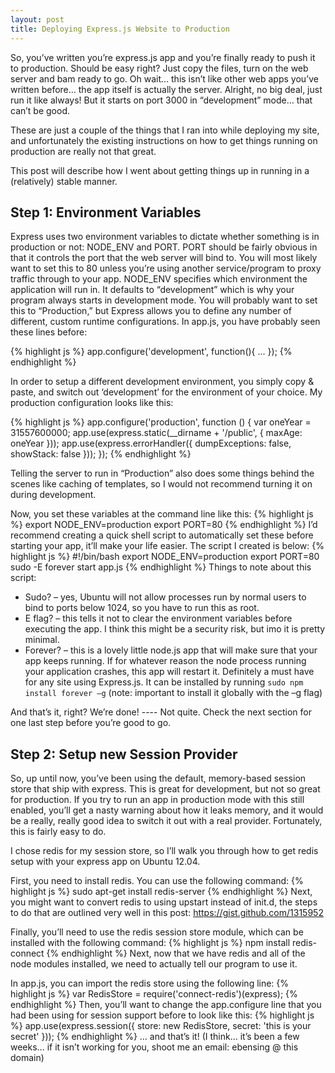 ```yaml
---
layout: post
title: Deploying Express.js Website to Production
---
```

So, you’ve written you’re express.js app and you’re finally ready to push it to production. Should be easy right? Just copy the files, turn on the web server and bam ready to go. Oh wait… this isn’t like other web apps you’ve written before… the app itself is actually the server. Alright, no big deal, just run it like always! But it starts on port 3000 in “development” mode… that can’t be good.

These are just a couple of the things that I ran into while deploying my site, and unfortunately the existing instructions on how to get things running on production are really not that great.

This post will describe how I went about getting things up in running in a (relatively) stable manner.
## Step 1: Environment Variables

Express uses two environment variables to dictate whether something is in production or not: NODE_ENV and PORT. PORT should be fairly obvious in that it controls the port that the web server will bind to. You will most likely want to set this to 80 unless you’re using another service/program to proxy traffic through to your app. NODE_ENV specifies which environment the application will run in. It defaults to “development” which is why your program always starts in development mode. You will probably want to set this to “Production,” but Express allows you to define any number of different, custom runtime configurations. In app.js, you have probably seen these lines before:

{% highlight js %}
app.configure('development', function(){
...
});
{% endhighlight %}

In order to setup a different development environment, you simply copy & paste, and switch out ‘development’ for the environment of your choice. My production configuration looks like this:

{% highlight js %}
app.configure('production', function () {
    var oneYear = 31557600000;
    app.use(express.static(__dirname + '/public', { maxAge: oneYear }));
    app.use(express.errorHandler({ dumpExceptions: false, showStack: false }));
});
{% endhighlight %}

Telling the server to run in “Production” also does some things behind the scenes like caching of templates, so I would not recommend turning it on during development.

Now, you set these variables at the command line like this:
{% highlight js %}
export NODE_ENV=production
export PORT=80
{% endhighlight %}
I’d recommend creating a quick shell script to automatically set these before starting your app, it’ll make your life easier. The script I created is below:
{% highlight js %}
#!/bin/bash
export NODE_ENV=production
export PORT=80
sudo -E forever start app.js
{% endhighlight %}
Things to note about this script:

  - Sudo? – yes, Ubuntu will not allow processes run by normal users to bind to ports below 1024, so you have to run this as root.
  - E flag? – this tells it not to clear the environment variables before executing the app. I think this might be a security risk, but imo it is pretty minimal.
  - Forever? – this is a lovely little node.js app that will make sure that your app keeps running. If for whatever reason the node process running your application crashes, this app will restart it. Definitely a must have for any site using Express.js. It can be installed by running `sudo npm install forever –g` (note: important to install it globally with the –g flag)

And that’s it, right? We’re done! ---- Not quite. Check the next section for one last step before you’re good to go.
## Step 2: Setup new Session Provider

So, up until now, you’ve been using the default, memory-based session store that ship with express. This is great for development, but not so great for production. If you try to run an app in production mode with this still enabled, you’ll get a nasty warning about how it leaks memory, and it would be a really, really good idea to switch it out with a real provider. Fortunately, this is fairly easy to do.

I chose redis for my session store, so I’ll walk you through how to get redis setup with your express app on Ubuntu 12.04.

First, you need to install redis. You can use the following command:
{% highlight js %}
sudo apt-get install redis-server
{% endhighlight %}
Next, you might want to convert redis to using upstart instead of init.d, the steps to do that are outlined very well in this post: https://gist.github.com/1315952

Finally, you’ll need to use the redis session store module, which can be installed with the following command:
{% highlight js %}
npm install redis-connect
{% endhighlight %}
Next, now that we have redis and all of the node modules installed, we need to actually tell our program to use it.

In app.js, you can import the redis store using the following line:
{% highlight js %}
var RedisStore = require('connect-redis')(express);
{% endhighlight %}
Then, you’ll want to change the app.configure line that you had been using for session support before to look like this:
{% highlight js %}
app.use(express.session({ store: new RedisStore, secret: 'this is your secret' }));
{% endhighlight %}
… and that’s it! (I think… it’s been a few weeks… if it isn’t working for you, shoot me an email: ebensing @ this domain)
